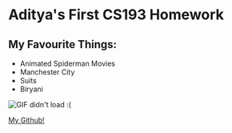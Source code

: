 # Aditya's First CS193 Homework

## My Favourite Things:
- Animated Spiderman Movies 
- Manchester City
- Suits 
- Biryani

![GIF didn't load :(](https://imgur.com/gOvxqQxK)

[My Github!](https://github.com/Adi2p30)
